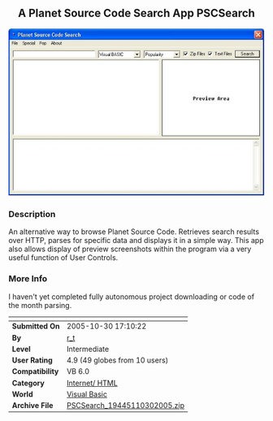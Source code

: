 ﻿<div align="center">

## A Planet Source Code Search App PSCSearch

<img src="PIC200510302019151233.jpg">
</div>

### Description

An alternative way to browse Planet Source Code. Retrieves search results over HTTP, parses for specific data and displays it in a simple way. This app also allows display of preview screenshots within the program via a very useful function of User Controls.
 
### More Info
 
I haven't yet completed fully autonomous project downloading or code of the month parsing.


<span>             |<span>
---                |---
**Submitted On**   |2005-10-30 17:10:22
**By**             |[r\_t](https://github.com/Planet-Source-Code/PSCIndex/blob/master/ByAuthor/r-t.md)
**Level**          |Intermediate
**User Rating**    |4.9 (49 globes from 10 users)
**Compatibility**  |VB 6\.0
**Category**       |[Internet/ HTML](https://github.com/Planet-Source-Code/PSCIndex/blob/master/ByCategory/internet-html__1-34.md)
**World**          |[Visual Basic](https://github.com/Planet-Source-Code/PSCIndex/blob/master/ByWorld/visual-basic.md)
**Archive File**   |[PSCSearch\_19445110302005\.zip](https://github.com/Planet-Source-Code/r-t-a-planet-source-code-search-app-pscsearch__1-63076/archive/master.zip)








